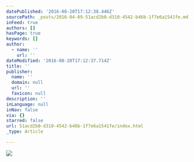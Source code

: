 ```yaml
---
datePublished: '2016-08-20T17:12:38.446Z'
sourcePath: _posts/2016-04-09-51acd2b0-d310-4542-b46b-1f7e6a1541fe.md
inFeed: true
authors: []
hasPage: true
keywords: []
author:
  - name: ''
    url: ''
dateModified: '2016-08-20T17:12:37.714Z'
title: ''
publisher:
  name: ''
  domain: null
  url: ''
  favicon: null
description: ''
inLanguage: null
inNav: false
via: {}
starred: false
url: 51acd2b0-d310-4542-b46b-1f7e6a1541fe/index.html
_type: Article

---
```

![](https://the-grid-user-content.s3-us-west-2.amazonaws.com/05a72e38-0dbf-495b-9a47-c1d949c24281.jpg)